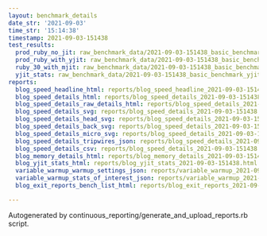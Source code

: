 ```yaml
---
layout: benchmark_details
date_str: '2021-09-03'
time_str: '15:14:38'
timestamp: 2021-09-03-151438
test_results:
  prod_ruby_no_jit: raw_benchmark_data/2021-09-03-151438_basic_benchmark_prod_ruby_no_jit.json
  prod_ruby_with_yjit: raw_benchmark_data/2021-09-03-151438_basic_benchmark_prod_ruby_with_yjit.json
  ruby_30_with_mjit: raw_benchmark_data/2021-09-03-151438_basic_benchmark_ruby_30_with_mjit.json
  yjit_stats: raw_benchmark_data/2021-09-03-151438_basic_benchmark_yjit_stats.json
reports:
  blog_speed_headline_html: reports/blog_speed_headline_2021-09-03-151438.html
  blog_speed_details_html: reports/blog_speed_details_2021-09-03-151438.html
  blog_speed_details_raw_details_html: reports/blog_speed_details_2021-09-03-151438.raw_details.html
  blog_speed_details_svg: reports/blog_speed_details_2021-09-03-151438.svg
  blog_speed_details_head_svg: reports/blog_speed_details_2021-09-03-151438.head.svg
  blog_speed_details_back_svg: reports/blog_speed_details_2021-09-03-151438.back.svg
  blog_speed_details_micro_svg: reports/blog_speed_details_2021-09-03-151438.micro.svg
  blog_speed_details_tripwires_json: reports/blog_speed_details_2021-09-03-151438.tripwires.json
  blog_speed_details_csv: reports/blog_speed_details_2021-09-03-151438.csv
  blog_memory_details_html: reports/blog_memory_details_2021-09-03-151438.html
  blog_yjit_stats_html: reports/blog_yjit_stats_2021-09-03-151438.html
  variable_warmup_warmup_settings_json: reports/variable_warmup_2021-09-03-151438.warmup_settings.json
  variable_warmup_stats_of_interest_json: reports/variable_warmup_2021-09-03-151438.stats_of_interest.json
  blog_exit_reports_bench_list_html: reports/blog_exit_reports_2021-09-03-151438.bench_list.html

---
```

Autogenerated by continuous_reporting/generate_and_upload_reports.rb script.
